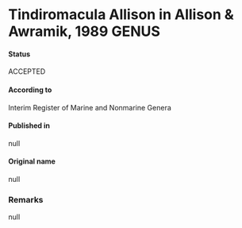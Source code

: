 # Tindiromacula Allison in Allison & Awramik, 1989 GENUS

#### Status
ACCEPTED

#### According to
Interim Register of Marine and Nonmarine Genera

#### Published in
null

#### Original name
null

### Remarks
null